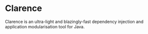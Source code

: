 Clarence
========

Clarence is an ultra-light and blazingly-fast dependency injection and application modularisation tool for Java.
